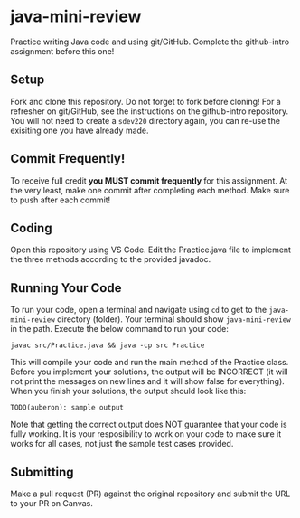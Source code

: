 # java-mini-review
Practice writing Java code and using git/GitHub. Complete the github-intro assignment before this one!

## Setup
Fork and clone this repository. Do not forget to fork before cloning! For a refresher on git/GitHub, see the instructions on the github-intro repository. You will not need to create a `sdev220` directory again, you can re-use the exisiting one you have already made.

## **Commit Frequently!**
To receive full credit **you MUST commit frequently** for this assignment. At the very least, make one commit after completing each method. Make sure to push after each commit!

## Coding
Open this repository using VS Code. Edit the Practice.java file to implement the three methods according to the provided javadoc.

## Running Your Code
To run your code, open a terminal and navigate using `cd` to get to the `java-mini-review` directory (folder). Your terminal should show `java-mini-review` in the path. Execute the below command to run your code:

```
javac src/Practice.java && java -cp src Practice
```

This will compile your code and run the main method of the Practice class. Before you implement your solutions, the output will be INCORRECT (it will not print the messages on new lines and it will show false for everything). When you finish your solutions, the output should look like this:

```
TODO(auberon): sample output
```

Note that getting the correct output does NOT guarantee that your code is fully working. It is your resposibility to work on your code to make sure it works for all cases, not just the sample test cases provided.

## Submitting
Make a pull request (PR) against the original repository and submit the URL to your PR on Canvas.
